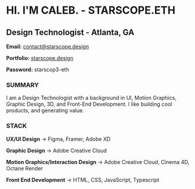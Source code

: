 # HI. I'M CALEB. - STARSCOPE.ETH
## Design Technologist - Atlanta, GA

**Email:** contact@starscope.design

**Portfolio:** [starscope.design](https://starscope.design)

**Password:** starscop3-eth



### SUMMARY
I am a Design Technologist with a background in UI, Motion Graphics, Graphic Design, 3D, and Front-End Development. 
I like building cool products, and generating value.



### STACK
**UX/UI Design** → Figma, Framer, Adobe XD

**Graphic Design** → Adobe Creative Cloud

**Motion Graphics/Interaction Design** → Adobe Creative Cloud, Cinema 4D, Octane Render

**Front End Development** → HTML, CSS, JavaScript, Typescript
